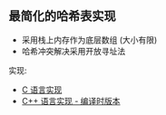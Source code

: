 最简化的哈希表实现
------------------

* 采用栈上内存作为底层数组 (大小有限)
* 哈希冲突解决采用开放寻址法

实现:

- [C 语言实现](map-c)
- [C++ 语言实现 - 编译时版本](map-cpp-compiletime)
